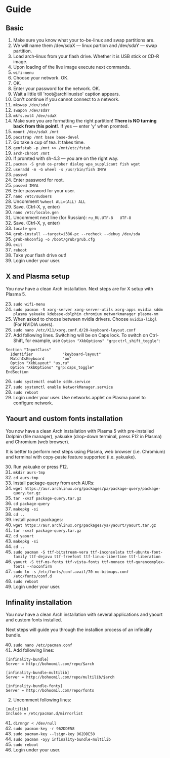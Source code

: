 # Guide
## Basic
1. Make sure you know what your to-be-linux and swap partitions are.
  1. We will name them /dev/sdaX — linux partion and /dev/sdaY — swap partition.
2. Load arch-linux from your flash drive. Whether it is USB stick or CD-R image.
3. Upon loading of the live image execute next commands.
4. `wifi-menu`
  1. Choose your network. OK.
  2. OK.
  3. Enter your password for the network. OK.
  4. Wait a little till 'root@archlinuxiso' caption appears.
  5. Don't continue if you cannot connect to a network.
5. `mkswap /dev/sdaY`
6. `swapon /dev/sdaY`
7. `mkfs.ext4 /dev/sdaX`
  1. Make sure you are formatting the right partition! **There is NO turning back from this point!**. If yes — enter 'y' when promted.
8. `mount /dev/sdaX /mnt`
9. `pacstrap /mnt base base-devel`
  1. Go take a cup of tea. It takes time.
10. `genfstab -p /mnt >> /mnt/etc/fstab`
11. `arch-chroot /mnt`
  1. If promted with sh-4.3 — you are on the right way.
12. `pacman -S grub os-prober dialog wpa_supplicant fish wget`
13. `useradd -m -G wheel -s /usr/bin/fish IMYA`
14. `passwd`
  1. Enter password for root.
15. `passwd IMYA`
  1. Enter password for your user.
16. `nano /etc/sudoers`
  1. Uncomment `%wheel ALL=(ALL) ALL`
  2. Save. (Ctrl-X, y, enter)
17. `nano /etc/locale.gen`
  1. Uncomment next line (for Russian): `ru_RU.UTF-8   UTF-8`
  2. Save. (Ctrl-X, y, enter)
18. `locale-gen`
17. `grub-install --target=i386-pc --recheck --debug /dev/sda`
18. `grub-mkconfig -o /boot/grub/grub.cfg`
19. `exit`
20. `reboot`
21. Take your flash drive out!
22. Login under your user.

## X and Plasma setup
You now have a clean Arch installation. Next steps are for X setup with Plasma 5.

23. `sudo wifi-menu`
24. `sudo pacman -S xorg-server xorg-server-utils xorg-apps nvidia sddm plasma yakuake kdebase-dolphin chromium networkmanager plasma-nm`
  1. When asked to choose between nvidia drivers. Choose `nvidia-libgl` (For NVIDIA users).
25. `sudo nano /etc/X11/xorg.conf.d/20-keyboard-layout.conf`
  1. Add following lines. Switching will be on Caps lock. To switch on Ctrl-Shift, for example, use `Option "XkbOptions" "grp:ctrl_shift_toggle"`:
  ```
Section "InputClass"
	Identifier             "keyboard-layout"
	MatchIsKeyboard        "on"
	Option "XkbLayout" "us,ru"
	Option "XkbOptions" "grp:caps_toggle"
EndSection
  ```
26. `sudo systemctl enable sddm.service`
27. `sudo systemctl enable NetworkManager.service`
28. `sudo reboot`
29. Login under your user. Use networks applet on Plasma panel to configure network.

## Yaourt and custom fonts installation
You now have a clean Arch installation with Plasma 5 with pre-installed Dolphin (file manager), yakuake (drop-down terminal, press F12 in Plasma) and Chromium (web browser).

It is better to perform next steps using Plasma, web browser (i.e. Chromium) and terminal with copy-paste feature supported (i.e. yakuake).

30. Run yakuake or press F12.
31. `mkdir aurs-tmp`
32. `cd aurs-tmp`
33. Install package-query from arch AURs:
  1. `wget https://aur.archlinux.org/packages/pa/package-query/package-query.tar.gz`
  2. `tar -xvzf package-query.tar.gz`
  3. `cd package-query`
  4. `makepkg -si`
  5. `cd ..`
34. install yaourt packages:
  1. `wget https://aur.archlinux.org/packages/ya/yaourt/yaourt.tar.gz`
  2. `tar -xvzf package-query.tar.gz`
  3. `cd yaourt`
  4. `makepkg -si`
  5. `cd ..`
35. `sudo pacman -S ttf-bitstream-vera ttf-inconsolata ttf-ubuntu-font-family ttf-dejavu ttf-freefont ttf-linux-libertine ttf-liberation`
36. `yaourt -S ttf-ms-fonts ttf-vista-fonts ttf-monaco ttf-qurancomplex-fonts --noconfirm`
37. `sudo ln -s /etc/fonts/conf.avail/70-no-bitmaps.conf /etc/fonts/conf.d`
38. `sudo reboot`
39. Login under your user.

## Infinality installation
You now have a clean Arch installation with several applications and yaourt and custom fonts installed.

Next steps will guide you through the installion process of an infinality bundle.

40. `sudo nano /etc/pacman.conf`
  1. Add following lines: 
  ```
[infinality-bundle]
Server = http://bohoomil.com/repo/$arch

[infinality-bundle-multilib]
Server = http://bohoomil.com/repo/multilib/$arch

[infinality-bundle-fonts]
Server = http://bohoomil.com/repo/fonts
  ```
  2. Uncomment following lines: 
  ```
[multilib] 
Include = /etc/pacman.d/mirrorlist
  ```
41. `dirmngr < /dev/null`
42. `sudo pacman-key -r 962DDE58`
43. `sudo pacman-key --lsign-key 962DDE58`
44. `sudo pacman -Syy infinality-bundle-multilib`
45. `sudo reboot`
46. Login under your user.
